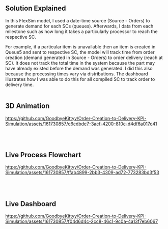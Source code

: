 ## Solution Explained

In this FlexSim model, I used a date-time source (Source - Orders) to generate demand for each SCs (queues). Afterwards, I  data from each milestone such as how long it takes a particularly processor to reach the respective SC.
 
For example, if a particular item is unavailable then an item is created in Queue5 and sent to respective SC, the model will track time from order creation (demand generated in Source - Orders) to order delivery (reach at SC). It does not track the total time in the system because the part may have already existed before the demand was generated. I did this also because the processing times vary via distributions. The dashboard illustrates how I was able to do this for all compiled SC to track order to delivery time.
</br></br>

## 3D Animation 

https://github.com/GoodbyeKittyy/Order-Creation-to-Delivery-KPI-Simulation/assets/161730857/c6cdbde7-3acf-4200-810c-d4df6a017c41

</br></br>

## Live Process Flowchart

https://github.com/GoodbyeKittyy/Order-Creation-to-Delivery-KPI-Simulation/assets/161730857/ffab4899-2bb3-4309-ad72-773283bd3f53

</br></br>

## Live Dashboard

https://github.com/GoodbyeKittyy/Order-Creation-to-Delivery-KPI-Simulation/assets/161730857/f04d6d4c-2cc8-46c1-9c0a-4a13f7eb6067


